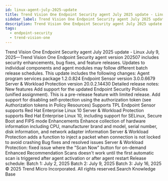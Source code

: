 ```yaml
---
id: linux-agent-july-2025-update
title: Trend Vision One Endpoint Security agent July 2025 update - Linux
sidebar_label: Trend Vision One Endpoint Security agent July 2025 update - Linux
description: Trend Vision One Endpoint Security agent July 2025 update - Linux
tags:
  - endpoint-security
  - trend-vision-one
---
```


 Trend Vision One Endpoint Security agent July 2025 update - Linux July 9, 2025—Trend Vision One Endpoint Security agent version 202507 includes security enhancements, bug fixes, and feature releases. Updates to individual components and agent modules may follow different batch release schedules. This update includes the following changes: Agent program services package 1.2.0.824 Endpoint Sensor version 3.0.0.6679 Server & Workload Protection version 20.0.2.14430 Detailed release notes: New features Add support for the updated Endpoint Security Policies (unified assignment). This is a pre-release feature with limited release. Add support for disabling self-protection using the authorization token (see Authorization tokens in Policy Resources) Supports TPL Endpoint Sensor supports Red Hat Enterprise Linux 10 Server & Workload Protection supports Red Hat Enterprise Linux 10, including support for SELinux, Secure Boot and FIPS mode Enhancements Enhance collection of hardware information including CPU, manufacturer brand and model, serial number, disk information, and network adapter information Server & Workload Protection adds a function to inject a packet when connection is not locked to avoid crashing Bug fixes and resolved issues Server & Workload Protection: fixed issue where the "Scan Now" button for on-demand Enhanced Recommendation Scans doesn't work until the first automatic scan is triggered after agent activation or after agent restart Release schedule: Batch 1: July 2, 2025 Batch 2: July 9, 2025 Batch 3: July 16, 2025 © 2025 Trend Micro Incorporated. All rights reserved.Search Knowledge Base
